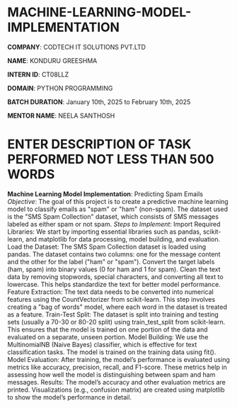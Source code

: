 # MACHINE-LEARNING-MODEL-IMPLEMENTATION

**COMPANY**: CODTECH IT SOLUTIONS PVT.LTD

**NAME**: KONDURU GREESHMA

**INTERN ID**: CT08LLZ

**DOMAIN**: PYTHON PROGRAMMING

**BATCH DURATION**: January 10th, 2025 to February 10th, 2025

**MENTOR NAME**: NEELA SANTHOSH

# ENTER DESCRIPTION OF TASK PERFORMED NOT LESS THAN 500 WORDS

**Machine Learning Model Implementation**: Predicting Spam Emails
*Objective*: The goal of this project is to create a predictive machine learning model to classify emails as "spam" or "ham" (non-spam). The dataset used is the "SMS Spam Collection" dataset, which consists of SMS messages labeled as either spam or not spam.
*Steps to Implement*:
Import Required Libraries: We start by importing essential libraries such as pandas, scikit-learn, and matplotlib for data processing, model building, and evaluation.
Load the Dataset: The SMS Spam Collection dataset is loaded using pandas. The dataset contains two columns: one for the message content and the other for the label ("ham" or "spam").
Convert the target labels (ham, spam) into binary values (0 for ham and 1 for spam).
Clean the text data by removing stopwords, special characters, and converting all text to lowercase. This helps standardize the text for better model performance.
Feature Extraction: The text data needs to be converted into numerical features using the CountVectorizer from scikit-learn. This step involves creating a "bag of words" model, where each word in the dataset is treated as a feature.
Train-Test Split: The dataset is split into training and testing sets (usually a 70-30 or 80-20 split) using train_test_split from scikit-learn. This ensures that the model is trained on one portion of the data and evaluated on a separate, unseen portion.
Model Building: We use the MultinomialNB (Naive Bayes) classifier, which is effective for text classification tasks. The model is trained on the training data using fit().
Model Evaluation: After training, the model’s performance is evaluated using metrics like accuracy, precision, recall, and F1-score. These metrics help in assessing how well the model is distinguishing between spam and ham messages.
Results: The model’s accuracy and other evaluation metrics are printed. Visualizations (e.g., confusion matrix) are created using matplotlib to show the model’s performance in detail.
